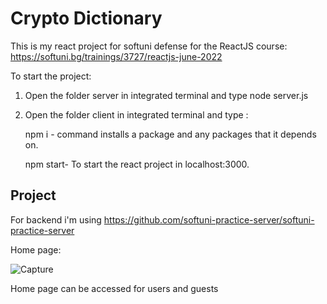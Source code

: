 
# Crypto Dictionary 

This is my react project for softuni defense for the ReactJS course: 
https://softuni.bg/trainings/3727/reactjs-june-2022

To start the project:

1. Open the folder server in integrated terminal 
and type node server.js

2. Open the folder client in integrated terminal 
and type :

      npm i - command installs a 
      package and any packages that it depends on.

      npm start- To start the react project in localhost:3000.
     
     
## Project

For backend i'm using 
https://github.com/softuni-practice-server/softuni-practice-server

Home page:

![Capture](https://user-images.githubusercontent.com/19151979/185434955-6ea6b05a-69a2-4da4-bbdd-6b4cd20e8732.PNG)

Home page can be accessed for users and guests






